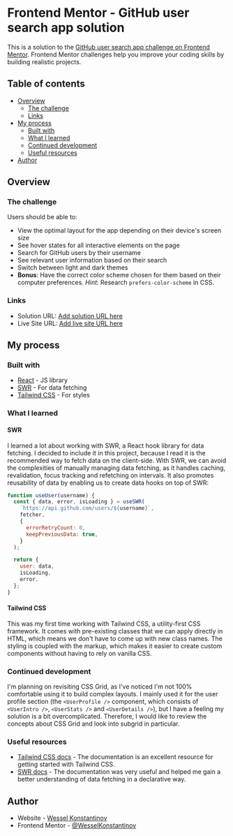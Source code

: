 # Frontend Mentor - GitHub user search app solution

This is a solution to the [GitHub user search app challenge on Frontend Mentor](https://www.frontendmentor.io/challenges/github-user-search-app-Q09YOgaH6). Frontend Mentor challenges help you improve your coding skills by building realistic projects.

## Table of contents

- [Overview](#overview)
  - [The challenge](#the-challenge)
  - [Links](#links)
- [My process](#my-process)
  - [Built with](#built-with)
  - [What I learned](#what-i-learned)
  - [Continued development](#continued-development)
  - [Useful resources](#useful-resources)
- [Author](#author)

## Overview

### The challenge

Users should be able to:

- View the optimal layout for the app depending on their device's screen size
- See hover states for all interactive elements on the page
- Search for GitHub users by their username
- See relevant user information based on their search
- Switch between light and dark themes
- **Bonus**: Have the correct color scheme chosen for them based on their computer preferences. _Hint_: Research `prefers-color-scheme` in CSS.

### Links

- Solution URL: [Add solution URL here](https://your-solution-url.com)
- Live Site URL: [Add live site URL here](https://your-live-site-url.com)

## My process

### Built with

- [React](https://react.dev/) - JS library
- [SWR](https://swr.vercel.app/) - For data fetching
- [Tailwind CSS](https://tailwindcss.com/) - For styles

### What I learned

#### SWR

I learned a lot about working with SWR, a React hook library for data fetching. I decided to include it in this project, because I read it is the recommended way to fetch data on the client-side. With SWR, we can avoid the complexities of manually managing data fetching, as it handles caching, revalidation, focus tracking and refetching on intervals. It also promotes reusability of data by enabling us to create data hooks on top of SWR:

```js
function useUser(username) {
  const { data, error, isLoading } = useSWR(
    `https://api.github.com/users/${username}`,
    fetcher,
    {
      errorRetryCount: 0,
      keepPreviousData: true,
    }
  );

  return {
    user: data,
    isLoading,
    error,
  };
}
```

#### Tailwind CSS

This was my first time working with Tailwind CSS, a utility-first CSS framework. It comes with pre-existing classes that we can apply directly in HTML, which means we don't have to come up with new class names. The styling is coupled with the markup, which makes it easier to create custom components without having to rely on vanilla CSS.

### Continued development

I'm planning on revisiting CSS Grid, as I've noticed I'm not 100% comfortable using it to build complex layouts. I mainly used it for the user profile section (the `<UserProfile />` component, which consists of `<UserIntro />`, `<UserStats />` and `<UserDetails />`), but I have a feeling my solution is a bit overcomplicated. Therefore, I would like to review the concepts about CSS Grid and look into subgrid in particular.

### Useful resources

- [Tailwind CSS docs](https://tailwindcss.com/docs/installation) - The documentation is an excellent resource for getting started with Tailwind CSS.
- [SWR docs](https://swr.vercel.app/docs/getting-started) - The documentation was very useful and helped me gain a better understanding of data fetching in a declarative way.

## Author

- Website - [Wessel Konstantinov](https://github.com/WesselKonstantinov)
- Frontend Mentor - [@WesselKonstantinov](https://www.frontendmentor.io/profile/WesselKonstantinov)

